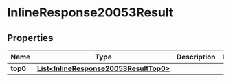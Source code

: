 # InlineResponse20053Result

## Properties
Name | Type | Description | Notes
------------ | ------------- | ------------- | -------------
**top0** | [**List&lt;InlineResponse20053ResultTop0&gt;**](InlineResponse20053ResultTop0.md) |  | 
